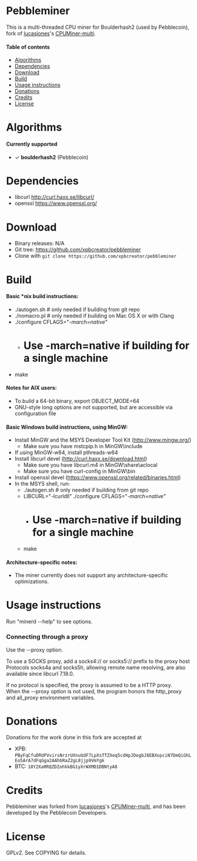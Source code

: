 Pebbleminer
==============

This is a multi-threaded CPU miner for Boulderhash2 (used by Pebblecoin), fork of [lucasjones](https://github.com/lucasjones)'s [CPUMiner-multi](https://github.com/lucasjones/cpuminer-multi).

#### Table of contents

* [Algorithms](#algorithms)
* [Dependencies](#dependencies)
* [Download](#download)
* [Build](#build)
* [Usage instructions](#usage-instructions)
* [Donations](#donations)
* [Credits](#credits)
* [License](#license)

Algorithms
==========
#### Currently supported
 * ✓ __boulderhash2__ (Pebblecoin)

Dependencies
============
* libcurl			http://curl.haxx.se/libcurl/
* openssl     https://www.openssl.org/

Download
========
* Binary releases: N/A
* Git tree:   https://github.com/xpbcreator/pebbleminer
* Clone with `git clone https://github.com/xpbcreator/pebbleminer`

Build
=====

#### Basic *nix build instructions:
 * ./autogen.sh	# only needed if building from git repo
 * ./nomacro.pl	# only needed if building on Mac OS X or with Clang
 * ./configure CFLAGS="*-march=native*"
   * # Use -march=native if building for a single machine
 * make

#### Notes for AIX users:
 * To build a 64-bit binary, export OBJECT_MODE=64
 * GNU-style long options are not supported, but are accessible via configuration file

#### Basic Windows build instructions, using MinGW:
 * Install MinGW and the MSYS Developer Tool Kit (http://www.mingw.org/)
   * Make sure you have mstcpip.h in MinGW\include
 * If using MinGW-w64, install pthreads-w64
 * Install libcurl devel (http://curl.haxx.se/download.html)
   * Make sure you have libcurl.m4 in MinGW\share\aclocal
   * Make sure you have curl-config in MinGW\bin
 * Install openssl devel (https://www.openssl.org/related/binaries.html)
 * In the MSYS shell, run:
   * ./autogen.sh	# only needed if building from git repo
   * LIBCURL="-lcurldll" ./configure CFLAGS="*-march=native*"
     * # Use -march=native if building for a single machine
   * make

#### Architecture-specific notes:
 * The miner currently does not support any architecture-specific optimizations.

Usage instructions
==================
Run "minerd --help" to see options.

### Connecting through a proxy

Use the --proxy option.

To use a SOCKS proxy, add a socks4:// or socks5:// prefix to the proxy host  
Protocols socks4a and socks5h, allowing remote name resolving, are also available since libcurl 7.18.0.

If no protocol is specified, the proxy is assumed to be a HTTP proxy.  
When the --proxy option is not used, the program honors the http_proxy and all_proxy environment variables.

Donations
=========
Donations for the work done in this fork are accepted at
* XPB: `PByFqCfuDRUPVvirsNrzrUXnuUdF7LpXsTTZXeq5cdHpJDogbJ8EBXopciN7DmQiGhLEo5ArA7dFqGga2AAhbRaZ2gL8jjp9VmYgk`
* BTC: `18Y2XaRRQZDZohkkBG1yXrWXMD1DBNtyA8`

Credits
=======
Pebbleminer was forked from [lucasjones](https://github.com/lucasjones)'s [CPUMiner-multi](https://github.com/lucasjones/cpuminer-multi), and has been developed by the Pebblecoin Developers.

License
=======
GPLv2.  See COPYING for details.
